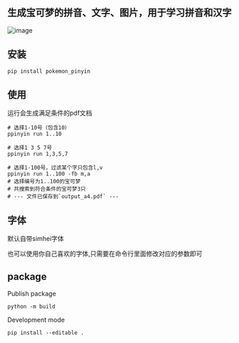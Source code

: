 ## 生成宝可梦的拼音、文字、图片，用于学习拼音和汉字

![image](/example.png)

## 安装
```shell
pip install pokemon_pinyin
```

## 使用
运行会生成满足条件的pdf文档

```shell
# 选择1-10号（包含10）
ppinyin run 1..10

# 选择1 3 5 7号
ppinyin run 1,3,5,7

# 选择1-100号，过滤某个字只包含l,v
ppinyin run 1..100 -fb m,a 
# 选择编号为1..100的宝可梦
# 共搜索到符合条件的宝可梦3只
# --- 文件已保存到`output_a4.pdf` ---
```

## 字体

默认自带simhei字体

也可以使用你自己喜欢的字体,只需要在命令行里面修改对应的参数即可


## package

Publish package
```
python -m build
```

Development mode
```
pip install --editable .
```